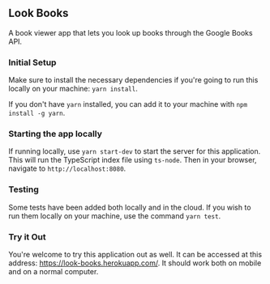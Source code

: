 ## Look Books

A book viewer app that lets you look up books through the Google Books API.

### Initial Setup

Make sure to install the necessary dependencies if you're going to run this locally on your machine: `yarn install`.

If you don't have `yarn` installed, you can add it to your machine with `npm install -g yarn`.

### Starting the app locally

If running locally, use `yarn start-dev` to start the server for this application. This will run the TypeScript index file using `ts-node`. Then in your browser, navigate to `http://localhost:8080`.

### Testing

Some tests have been added both locally and in the cloud. If you wish to run them locally on your machine, use the command `yarn test`.

### Try it Out

You're welcome to try this application out as well. It can be accessed at this address: https://look-books.herokuapp.com/.
It should work both on mobile and on a normal computer.